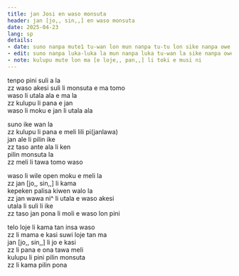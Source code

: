```yaml
---
title: jan Josi en waso monsuta
header: jan [jo,, sin,,] en waso monsuta
date: 2025-04-23
lang: sp
details:
- date: suno nanpa mute1 tu-wan lon mun nanpa tu-tu lon sike nanpa owe mute1 mute1 wan
- edit: suno nanpa luka-luka la mun nanpa luka tu-wan la sike nanpa owe mute1 luka
- note: kulupu mute lon ma [e loje,, pan,,] li toki e musi ni
---
```


tenpo pini suli a la  
zz waso akesi suli li monsuta e ma tomo  
waso li utala ala e ma la  
zz kulupu li pana e jan  
waso li moku e jan li utala ala  

suno ike wan la  
zz kulupu li pana e meli lili pi(janlawa)  
jan ale li pilin ike  
zz taso ante ala li ken  
pilin monsuta la  
zz meli li tawa tomo waso  

waso li wile open moku e meli la  
zz jan [jo,, sin,,] li kama  
kepeken palisa kiwen walo la  
zz jan wawa ni^ li utala e waso akesi  
utala li suli li ike  
zz taso jan pona li moli e waso lon pini  

telo loje li kama tan insa waso  
zz li mama e kasi suwi loje tan ma  
jan [jo,, sin,,] li jo e kasi  
zz li pana e ona tawa meli  
kulupu li pini pilin monsuta  
zz li kama pilin pona
